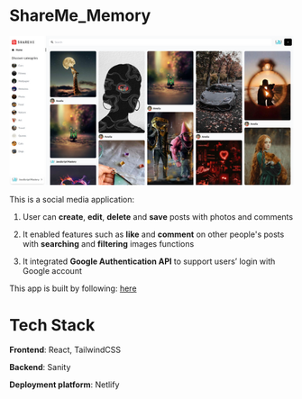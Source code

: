 # ShareMe_Memory

![alt text](images/appearance.png "Appearance")

This is a social media application:

1. User can **create**, **edit**, **delete** and **save** posts with photos and comments

2. It enabled features such as **like** and **comment** on other people's posts with **searching** and **filtering** images functions

3. It integrated **Google Authentication API** to support users’ login with Google account

This app is built by following: [here](https://www.youtube.com/watch?v=1RHDhtbqo94&t=7091s)

# Tech Stack

**Frontend**: React, TailwindCSS

**Backend**: Sanity 

**Deployment platform**: Netlify